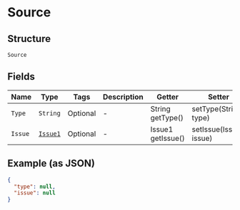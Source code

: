 
# Source

## Structure

`Source`

## Fields

| Name | Type | Tags | Description | Getter | Setter |
|  --- | --- | --- | --- | --- | --- |
| `Type` | `String` | Optional | - | String getType() | setType(String type) |
| `Issue` | [`Issue1`](../../doc/models/issue-1.md) | Optional | - | Issue1 getIssue() | setIssue(Issue1 issue) |

## Example (as JSON)

```json
{
  "type": null,
  "issue": null
}
```

